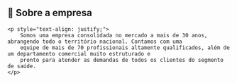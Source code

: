 
## 🚀 Sobre a empresa

    <p style="text-align: justify;">
        Somos uma empresa consolidada no mercado a mais de 30 anos, abrangendo todo o território nacional. Contamos com uma 
        equipe de mais de 70 profissionais altamente qualificados, além de um departamento comercial muito estruturado e 
        pronto para atender as demandas de todos os clientes do segmento de saúde.
    </p>
